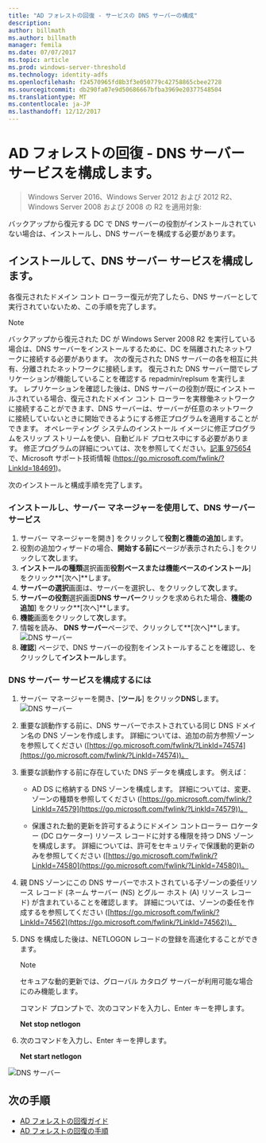 ```yaml
---
title: "AD フォレストの回復 - サービスの DNS サーバーの構成"
description: 
author: billmath
ms.author: billmath
manager: femila
ms.date: 07/07/2017
ms.topic: article
ms.prod: windows-server-threshold
ms.technology: identity-adfs
ms.openlocfilehash: f24570965fd8b3f3e050779c42758865cbee2728
ms.sourcegitcommit: db290fa07e9d50686667bfba3969e20377548504
ms.translationtype: MT
ms.contentlocale: ja-JP
ms.lasthandoff: 12/12/2017
---
```

# <a name="ad-forest-recovery---configuring-the-dns-server-service"></a>AD フォレストの回復 - DNS サーバー サービスを構成します。 

>Windows Server 2016、Windows Server 2012 および 2012 R2、Windows Server 2008 および 2008 の R2 を適用対象:
 
バックアップから復元する DC で DNS サーバーの役割がインストールされていない場合は、インストールし、DNS サーバーを構成する必要があります。  
  

## <a name="install-and-configure-the-dns-server-service"></a>インストールして、DNS サーバー サービスを構成します。  
各復元されたドメイン コント ローラー復元が完了したら、DNS サーバーとして実行されていないため、この手順を完了します。  
  
> [!NOTE]
>  バックアップから復元された DC が Windows Server 2008 R2 を実行している場合は、DNS サーバーをインストールするために、DC を隔離されたネットワークに接続する必要があります。 次の復元された DNS サーバーの各を相互に共有、分離されたネットワークに接続します。 復元された DNS サーバー間でレプリケーションが機能していることを確認する repadmin/replsum を実行します。 レプリケーションを確認した後は、DNS サーバーの役割が既にインストールされている場合、復元されたドメイン コント ローラーを実稼働ネットワークに接続することができます、DNS サーバーは、サーバーが任意のネットワークに接続していないときに開始できるようにする修正プログラムを適用することができます。 オペレーティング システムのインストール イメージに修正プログラムをスリップ ストリームを使い、自動ビルド プロセス中にする必要があります。 修正プログラムの詳細については、次を参照してください。[記事 975654](https://go.microsoft.com/fwlink/?LinkId=184691)で、Microsoft サポート技術情報 (https://go.microsoft.com/fwlink/?LinkId=184691)。 

次のインストールと構成手順を完了します。
  
### <a name="to-install-and-the-dns-server-service-using-server-manager"></a>インストールし、サーバー マネージャーを使用して、DNS サーバー サービス  
  
1.  サーバー マネージャーを開き] をクリックして**役割と機能の追加**します。  
2.  役割の追加ウィザードの場合、**開始する前に**ページが表示されたら、] をクリックして**次**します。  
3.  **インストールの種類**選択画面**役割ベースまたは機能ベースのインストール**] をクリック**[次へ]**します。
4.  **サーバーの選択**画面は、サーバーを選択し、をクリックして**次**します。
5.  **サーバーの役割**選択画面**DNS サーバー**クリックを求められた場合、**機能の追加**] をクリック**[次へ]**します。
6.  **機能**画面をクリックして**次**します。
7.  情報を読み、 **DNS サーバー**ページで、クリックして**[次へ]**します。
![DNS サーバー](media/AD-Forest-Recovery-Configure-DNS/dns1.png)  
8.  **確認**] ページで、DNS サーバーの役割をインストールすることを確認し、をクリックして**インストール**します。  
  
     
### <a name="to-configure-the-dns-server-service"></a>DNS サーバー サービスを構成するには 
1.  サーバー マネージャーを開き、[**ツール**] をクリック**DNS**します。
![DNS サーバー](media/AD-Forest-Recovery-Configure-DNS/dns2.png)    
2.  重要な誤動作する前に、DNS サーバーでホストされている同じ DNS ドメイン名の DNS ゾーンを作成します。 詳細については、追加の前方参照ゾーンを参照してください ([https://go.microsoft.com/fwlink/?LinkId=74574](https://go.microsoft.com/fwlink/?LinkId=74574))。  
3.  重要な誤動作する前に存在していた DNS データを構成します。 例えば：  
  
    -   AD DS に格納する DNS ゾーンを構成します。 詳細については、変更、ゾーンの種類を参照してください ([https://go.microsoft.com/fwlink/?LinkId=74579](https://go.microsoft.com/fwlink/?LinkId=74579))。  
  
    -   保護された動的更新を許可するようにドメイン コントローラー ロケーター (DC ロケーター) リソース レコードに対する権限を持つ DNS ゾーンを構成します。 詳細については、許可をセキュリティで保護動的更新のみを参照してください ([https://go.microsoft.com/fwlink/?LinkId=74580](https://go.microsoft.com/fwlink/?LinkId=74580))。  
  
4. 親 DNS ゾーンにこの DNS サーバーでホストされている子ゾーンの委任リソース レコード (ネーム サーバー (NS) とグルー ホスト (A) リソース レコード) が含まれていることを確認します。 詳細については、ゾーンの委任を作成するを参照してください ([https://go.microsoft.com/fwlink/?LinkId=74562](https://go.microsoft.com/fwlink/?LinkId=74562))。  
5. DNS を構成した後は、NETLOGON レコードの登録を高速化することができます。  
  
    > [!NOTE]
    >  セキュアな動的更新では、グローバル カタログ サーバーが利用可能な場合にのみ機能します。  
  
     コマンド プロンプトで、次のコマンドを入力し、Enter キーを押します。  
  
     **Net stop netlogon**  
  
6. 次のコマンドを入力し、Enter キーを押します。  
  
     **Net start netlogon**  

![DNS サーバー](media/AD-Forest-Recovery-Configure-DNS/dns3.png)  

## <a name="next-steps"></a>次の手順

- [AD フォレストの回復ガイド](AD-Forest-Recovery-Guide.md)
- [AD フォレストの回復の手順](AD-Forest-Recovery-Procedures.md)
